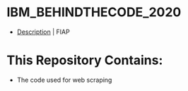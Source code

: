 # IBM_BEHINDTHECODE_2020

- [Description](https://github.com/maratonadev-br/desafio-3-2020) | FIAP

# This Repository Contains:
- The code used for web scraping
